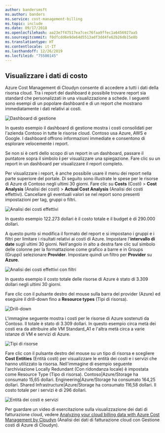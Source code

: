 ```yaml
---
author: bandersmsft
ms.author: banders
ms.service: cost-management-billing
ms.topic: include
ms.date: 09/17/2018
ms.openlocfilehash: aa23e7f47517ea7cec76faa9ffec1a6456927aa5
ms.sourcegitcommit: f0dfcdd6e9de64d5513adf3dd4fe62b26db15e8b
ms.translationtype: HT
ms.contentlocale: it-IT
ms.lasthandoff: 12/26/2019
ms.locfileid: "75500145"
---
```

## <a name="view-cost-data"></a>Visualizzare i dati di costo

Azure Cost Management di Cloudyn consente di accedere a tutti i dati della risorsa cloud. Tra i report del dashboard è possibile trovare report sia standard che personalizzati in una visualizzazione a schede. I seguenti sono esempi di un popolare dashboard e di un report che mostrano immediatamente i dati relativi ai costi.

![Dashboard di gestione](./media/cost-management-create-account-view-data/mgt-dash.png)

In questo esempio il dashboard di gestione mostra i costi consolidati per l'azienda Contoso in tutte le risorse cloud. Contoso usa Azure, AWS e Google. I dashboard offrono informazioni immediate e consentono di esplorare velocemente i report.  

Se non si è certi dello scopo di un report in un dashboard, passare il puntatore sopra il simbolo **i** per visualizzare una spiegazione. Fare clic su un report in un dashboard per visualizzare il report completo.

Per visualizzare i report, è anche possibile usare il menu dei report nella parte superiore del portale. Di seguito sono illustrate le spese per le risorse di Azure di Contoso negli ultimi 30 giorni. Fare clic su **Costs** (Costi)  > **Cost Analysis** (Analisi dei costi)  > **Actual Cost Analysis** (Analisi dei costi effettivi). Cancellare gli eventuali valori se nel report sono presenti impostazioni per tag, gruppi o filtri.

![Analisi dei costi effettivi](./media/cost-management-create-account-view-data/actual-cost-01.png)

In questo esempio 122.273 dollari è il costo totale e il budget è di 290.000 dollari.

A questo punto si modifica il formato del report e si impostano i gruppi e i filtri per limitare i risultati relativi ai costi di Azure. Impostare l'**intervallo di date** sugli ultimi 30 giorni. Nell'angolo in alto a destra fare clic sul simbolo delle colonne per la formattazione come grafico a barre e in Groups (Gruppi) selezionare **Provider**. Impostare quindi un filtro per **Provider** su **Azure**.

![Analisi dei costi effettivi con filtri](./media/cost-management-create-account-view-data/actual-cost-02.png)

In questo esempio il costo totale delle risorse di Azure è stato di 3.309 dollari negli ultimi 30 giorni.

Fare clic con il pulsante destro del mouse sulla barra del provider (Azure) ed eseguire il drill-down fino a **Resource types** (Tipi di risorsa).

![Drill-down](./media/cost-management-create-account-view-data/actual-cost-03.png)

L'immagine seguente mostra i costi per le risorse di Azure sostenuti da Contoso. Il totale è stato di 3.309 dollari. In questo esempio circa metà dei costi era da attribuire alle VM Standard_A1 e l'altra metà circa a varie istanze di VM e servizi di Azure.

![Tipi di risorse](./media/cost-management-create-account-view-data/actual-cost-04.png)

Fare clic con il pulsante destro del mouse su un tipo di risorsa e scegliere **Cost Entities** (Entità costi) per visualizzare le entità dei costi e i servizi che hanno utilizzato la risorsa. Nell'immagine di esempio seguente l'archiviazione Locally Redundant (Con ridondanza locale) è impostata come Resource Type (Tipo di risorsa). Contoso|Azure/Storage ha consumato 15,65 dollari. Engineering|Azure/Storage ha consumato 164,25 dollari. Shared Infrastructure|Azure/Storage ha consumato 116,58 dollari. Il costo totale per i servizi è di 296 dollari.

![Entità dei costi e servizi](./media/cost-management-create-account-view-data/actual-cost-05.png)

Per guardare un video di esercitazione sulla visualizzazione dei dati di fatturazione cloud, vedere [Analyzing your cloud billing data with Azure Cost Management by Cloudyn](https://youtu.be/G0pvI3iLH-Y) (Analisi dei dati di fatturazione cloud con Gestione costi di Azure di Cloudyn).
